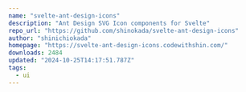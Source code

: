 ```yaml
---
name: "svelte-ant-design-icons"
description: "Ant Design SVG Icon components for Svelte"
repo_url: "https://github.com/shinokada/svelte-ant-design-icons"
author: "shinichiokada"
homepage: "https://svelte-ant-design-icons.codewithshin.com/"
downloads: 2484
updated: "2024-10-25T14:17:51.787Z"
tags: 
  - ui
---
```

